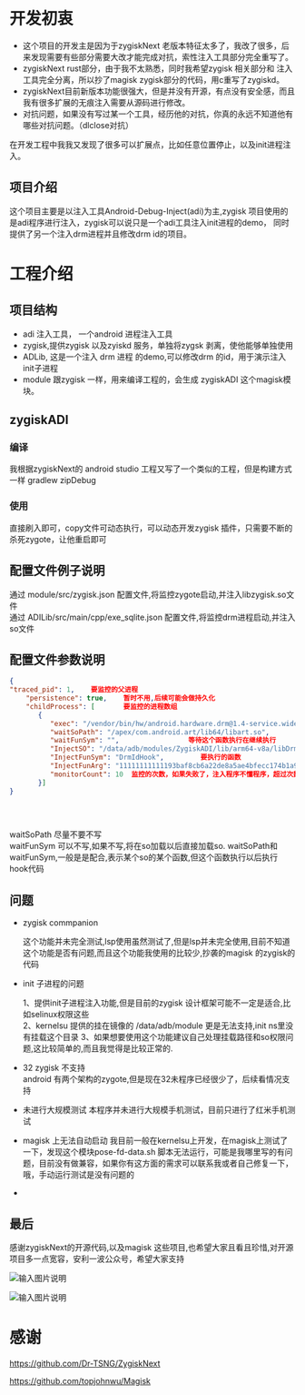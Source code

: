
# 开发初衷

+ 这个项目的开发主是因为于zygiskNext 老版本特征太多了，我改了很多，后来发现需要有些部分需要大改才能完成对抗，索性注入工具部分完全重写了。
+ zygiskNext rust部分，由于我不太熟悉，同时我希望zygisk 相关部分和 注入工具完全分离，所以抄了magisk zygisk部分的代码，用c重写了zygiskd。
+ zygiskNext目前新版本功能很强大，但是并没有开源，有点没有安全感，而且我有很多扩展的无痕注入需要从源码进行修改。
+ 对抗问题，如果没有写过某一个工具，经历他的对抗，你真的永远不知道他有哪些对抗问题。（dlclose对抗）

在开发工程中我我又发现了很多可以扩展点，比如任意位置停止，以及init进程注入。


## 项目介绍

这个项目主要是以注入工具Android-Debug-Inject(adi)为主,zygisk 项目使用的是adi程序进行注入，zygisk可以说只是一个adi工具注入init进程的demo，
同时提供了另一个注入drm进程并且修改drm id的项目。


# 工程介绍

## 项目结构
+ adi 注入工具， 一个android 进程注入工具
+ zygisk,提供zygisk 以及zyiskd 服务，单独将zygsk 剥离，使他能够单独使用
+ ADLib, 这是一个注入 drm 进程 的demo,可以修改drm 的id，用于演示注入init子进程
+ module 跟zygisk 一样，用来编译工程的，会生成 zygiskADI 这个magisk模块。

## zygiskADI

### 编译
我根据zygiskNext的 android studio 工程又写了一个类似的工程，但是构建方式一样 gradlew zipDebug 

### 使用
直接刷入即可，copy文件可动态执行，可以动态开发zygisk 插件，只需要不断的杀死zygote，让他重启即可


## 配置文件例子说明
通过 module/src/zygisk.json 配置文件,将监控zygote启动,并注入libzygisk.so文件  
通过 ADILib/src/main/cpp/exe_sqlite.json 配置文件,将监控drm进程启动,并注入so文件

## 配置文件参数说明

```json  
{    
"traced_pid": 1,    要监控的父进程  
    "persistence": true,    暂时不用,后续可能会做持久化  
    "childProcess": [       要监控的进程数组  
       {
          "exec": "/vendor/bin/hw/android.hardware.drm@1.4-service.widevine",    监控的进程exec文件名字  
          "waitSoPath": "/apex/com.android.art/lib64/libart.so",                 等待这个so加载在继续执行  
          "waitFunSym": "",                 等待这个函数执行在继续执行   
          "InjectSO": "/data/adb/modules/ZygiskADI/lib/arm64-v8a/libDrmHook.so",  要加载的so文件  
          "InjectFunSym": "DrmIdHook",         要执行的函数  
          "InjectFunArg": "11111111111193baf8cb6a22de8a5ae4bfecc174b1a9405dc71b8b3fac1c734f" ,   函数参数,目前只支持一个参数,并且这个参数会传入到第二个参数的位置里,第一个为so的handle
          "monitorCount": 10  监控的次数，如果失败了，注入程序不懂程序，超过次数就不会再注入了，
       }]
}
  

  
```  

waitSoPath 尽量不要不写  
waitFunSym 可以不写,如果不写,将在so加载以后直接加载so.
waitSoPath和waitFunSym,一般是是配合,表示某个so的某个函数,但这个函数执行以后执行hook代码




## 问题
+ zygisk commpanion

  这个功能并未完全测试,lsp使用虽然测试了,但是lsp并未完全使用,目前不知道这个功能是否有问题,而且这个功能我使用的比较少,抄袭的magisk 的zygisk的代码

+ init 子进程的问题

  1、提供init子进程注入功能,但是目前的zygisk 设计框架可能不一定是适合,比如selinux权限这些  
  2、kernelsu 提供的挂在镜像的 /data/adb/module 更是无法支持,init ns里没有挂载这个目录 
  3、如果想要使用这个功能建议自己处理挂载路径和so权限问题,这比较简单的,而且我觉得是比较正常的.

+ 32 zygisk 不支持  
  android 有两个架构的zygote,但是现在32未程序已经很少了，后续看情况支持

+ 未进行大规模测试
  本程序并未进行大规模手机测试，目前只进行了红米手机测试

+ magisk 上无法自动启动
  我目前一般在kernelsu上开发，在magisk上测试了一下，发现这个模块pose-fd-data.sh 脚本无法运行，可能是我哪里写的有问题，目前没有做兼容，如果你有这方面的需求可以联系我或者自己修复一下，哦，手动运行测试是没有问题的

+ 



## 最后
感谢zygiskNext的开源代码,以及magisk 这些项目,也希望大家且看且珍惜,对开源项目多一点宽容，安利一波公众号，希望大家支持

![输入图片说明](doc/images/wx.jpg)

![输入图片说明](doc/images/start.jpg)



#  感谢
https://github.com/Dr-TSNG/ZygiskNext

https://github.com/topjohnwu/Magisk